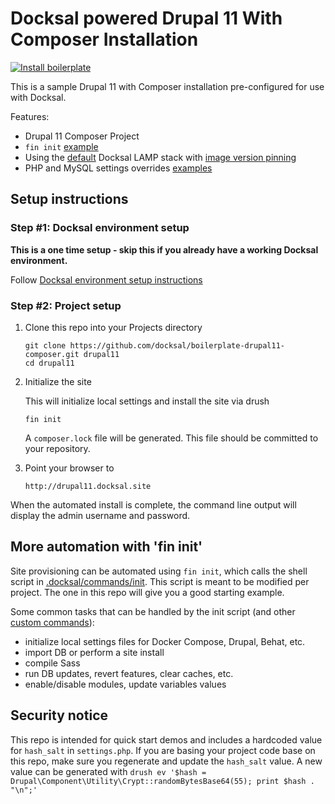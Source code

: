 # Docksal powered Drupal 11 With Composer Installation

[![Install boilerplate](https://github.com/malhar-c/docksal-boilerplate-drupal11-composer/actions/workflows/install.yml/badge.svg)](https://github.com/malhar-c/docksal-boilerplate-drupal11-composer/actions/workflows/install.yml)

This is a sample Drupal 11 with Composer installation pre-configured for use with Docksal.

Features:

- Drupal 11 Composer Project
- `fin init` [example](.docksal/commands/init)
- Using the [default](.docksal/docksal.env#L9) Docksal LAMP stack with [image version pinning](.docksal/docksal.env#L13-L15)
- PHP and MySQL settings overrides [examples](.docksal/etc)

## Setup instructions

### Step #1: Docksal environment setup

**This is a one time setup - skip this if you already have a working Docksal environment.**

Follow [Docksal environment setup instructions](https://docs.docksal.io/getting-started/setup/)

### Step #2: Project setup

1. Clone this repo into your Projects directory

   ```
   git clone https://github.com/docksal/boilerplate-drupal11-composer.git drupal11
   cd drupal11
   ```

2. Initialize the site

   This will initialize local settings and install the site via drush

   ```
   fin init
   ```

   A `composer.lock` file will be generated. This file should be committed to your repository.

3. Point your browser to

   ```
   http://drupal11.docksal.site
   ```

When the automated install is complete, the command line output will display the admin username and password.

## More automation with 'fin init'

Site provisioning can be automated using `fin init`, which calls the shell script in [.docksal/commands/init](.docksal/commands/init).
This script is meant to be modified per project. The one in this repo will give you a good starting example.

Some common tasks that can be handled by the init script (and other [custom commands](https://docs.docksal.io/fin/custom-commands/)):

- initialize local settings files for Docker Compose, Drupal, Behat, etc.
- import DB or perform a site install
- compile Sass
- run DB updates, revert features, clear caches, etc.
- enable/disable modules, update variables values

## Security notice

This repo is intended for quick start demos and includes a hardcoded value for `hash_salt` in `settings.php`.
If you are basing your project code base on this repo, make sure you regenerate and update the `hash_salt` value.
A new value can be generated with `drush ev '$hash = Drupal\Component\Utility\Crypt::randomBytesBase64(55); print $hash . "\n";'`

